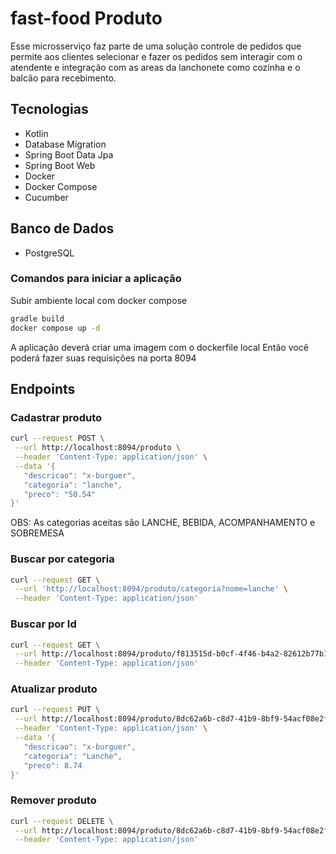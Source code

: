 # fast-food Produto
Esse microsserviço faz parte de uma solução controle de pedidos que permite aos clientes selecionar e fazer os pedidos sem interagir com o atendente e integração com as areas da lanchonete como cozinha e o balcão para recebimento.

## Tecnologias
* Kotlin
* Database Migration
* Spring Boot Data Jpa
* Spring Boot Web
* Docker
* Docker Compose
* Cucumber

## Banco de Dados
* PostgreSQL

### Comandos para iniciar a aplicação

Subir ambiente local com docker compose
```bash
gradle build
docker compose up -d
```
A aplicação deverá criar uma imagem com o dockerfile local
Então você poderá fazer suas requisições na porta 8094

## Endpoints

### Cadastrar produto
 ```bash
curl --request POST \
  --url http://localhost:8094/produto \
  --header 'Content-Type: application/json' \
  --data '{
    "descricao": "x-burguer",
    "categoria": "lanche",
    "preco": "50.54"
}'
```
OBS: As categorias aceitas são LANCHE, BEBIDA, ACOMPANHAMENTO e SOBREMESA

### Buscar por categoria
 ```bash
curl --request GET \
  --url 'http://localhost:8094/produto/categoria?nome=lanche' \
  --header 'Content-Type: application/json'
```

### Buscar por Id
 ```bash
curl --request GET \
  --url http://localhost:8094/produto/f813515d-b0cf-4f46-b4a2-82612b77b130 \
  --header 'Content-Type: application/json'
```

### Atualizar produto
 ```bash
curl --request PUT \
  --url http://localhost:8094/produto/8dc62a6b-c8d7-41b9-8bf9-54acf08e2f40 \
  --header 'Content-Type: application/json' \
  --data '{
	"descricao": "x-burguer",
	"categoria": "Lanche",
	"preco": 8.74
}'
```

### Remover produto
 ```bash
curl --request DELETE \
  --url http://localhost:8094/produto/8dc62a6b-c8d7-41b9-8bf9-54acf08e2f40 \
  --header 'Content-Type: application/json'
```


